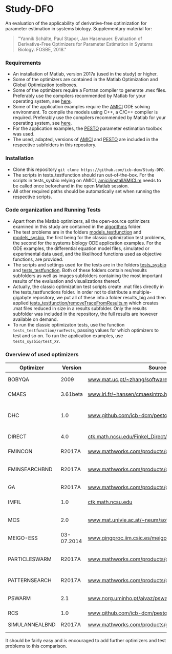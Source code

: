 # Study-DFO

An evaluation of the applicability of derivative-free optimization for parameter estimation in systems biology. Supplementary material for:

> "Yannik Schälte, Paul Stapor, Jan Hasenauer. Evaluation of Derivative-Free Optimizers for Parameter Estimation in Systems Biology. FOSBE, 2018."

### Requirements

* An installation of Matlab, version 2017a (used in the study) or higher.
* Some of the optimizers are contained in the Matlab Optimization and Global Optimization toolboxes.
* Some of the optimizers require a Fortran compiler to generate .mex files. Preferably use the compilers recommended by Matlab for your operating system, see [here](https://de.mathworks.com/help/matlab/write-fortran-mex-files.html).
* Some of the application examples require the [AMICI](https://github.com/ICB-DCM/AMICI) ODE solving environment. To compile the models using C++, a C/C++ compiler is required. Preferably use the compilers recommended by Matlab for your operating system, see [here](https://de.mathworks.com/help/matlab/write-cc-mex-files.html).
* For the application examples, the [PESTO](https://github.com/ICB-DCM/PESTO) parameter estimation toolbox was used.
* The used, adapted, versions of [AMICI](amici) and [PESTO](pesto) are included in the respective subfolders in this repository.

### Installation

* Clone this repository ``git clone https://github.com/icb-dcm/Study-DFO``.
* The scripts in tests_testfunction should run out-of-the-box. For the scripts in tests_sysbio relying on AMICI, [amici/installAMICI.m](amici/installAMICI.m) needs to be called once beforehand in the open Matlab session.
* All other required paths should be automatically set when running the respective scripts.

### Code organization and Running Tests

* Apart from the Matlab optimizers, all the open-source optimizers examined in this study are contained in the [algorithms](algorithms) folder.
* The test problems are in the folders [models_testfunction](models_testfunction) and [models_sysbio](models_sysbio), the first being for the classic optimization test problems, the second for the systems biology ODE application examples. For the ODE examples, the differential equation model files, simulated or experimental data used, and the likelihood functions used as objective functions, are provided.
* The scripts and settings used for the tests are in the folders [tests_sysbio](tests_sysbio) and [tests_testfunction](tests_testfunction). Both of these folders contain res/results subfolders as well as images subfolders containing the most important results of the evaluation and visualizations thereof.
* Actually, the classic optimization test scripts create .mat files directly in the tests_testfunctions folder. In order not to distribute a multiple-gigabyte repository, we put all of these into a folder results_big and then applied [tests_testfunction/removeTraceFromResults.m](tests_testfunction/removeTraceFromResults.m) which creates .mat files reduced in size in a results subfolder. Only the results subfolder was included in the repository, the full results are however available on demand.
* To run the classic optimizaton tests, use the function ``tests_testfunction/runTests``, passing values for which optimizers to test and so on. To run the application examples, use ``tests_sysbio/test_XY``.

### Overview of used optimizers

Optimizer | Version | Source | Literature | Type
--- | --- | --- | --- | ---
BOBYQA | 2009 | www.mat.uc.pt/~zhang/software.html | Powell 2009 | local
CMAES | 3.61beta | www.lri.fr/~hansen/cmaesintro.html | Hansen 1996 | global
DHC | 1.0 | www.github.com/icb-dcm/pesto | De La Maza and Yuret 1994 | local
DIRECT | 4.0 | [ctk.math.ncsu.edu/Finkel_Direct/DirectUserGuide_pdf.pdf](https://ctk.math.ncsu.edu/Finkel_Direct/DirectUserGuide_pdf.pdf) | Finkel 2003 | global
FMINCON | R2017A | www.mathworks.com/products/optimization.html | Byrd et al. 2000 | local
FMINSEARCHBND | R2017A | www.mathworks.com/products/optimization.html | Nelder and Mead 1965 | local
GA | R2017A | www.mathworks.com/products/global-optimization.html | Mitchell 1998 | global
IMFIL | 1.0 | [ctk.math.ncsu.edu](https://ctk.math.ncsu.edu/) | Kelley 2011 | local
MCS | 2.0 | www.mat.univie.ac.at/~neum/software/mcs | Huyer and Neumaier 1999 | global
MEIGO-ESS | 03-07.2014 | www.gingproc.iim.csic.es/meigo.html | Egea et al. 2014 | hybrid
PARTICLESWARM | R2017A | www.mathworks.com/products/global-optimization.html | Eberhardt and Kennedy 1995 | global
PATTERNSEARCH | R2017A | www.mathworks.com/products/global-optimization.html | Torczon 1997 | local
PSWARM | 2.1 | www.norg.uminho.pt/aivaz/pswarm | Vaz and Vicente 2009 | global
RCS | 1.0 | www.github.com/icb-dcm/pesto | - | local
SIMULANNEALBND | R2017A | www.mathworks.com/products/global-optimzation.html | Kirkpatrick et al. 1983 | local

It should be fairly easy and is encouraged to add further optimizers and test problems to this comparison.
